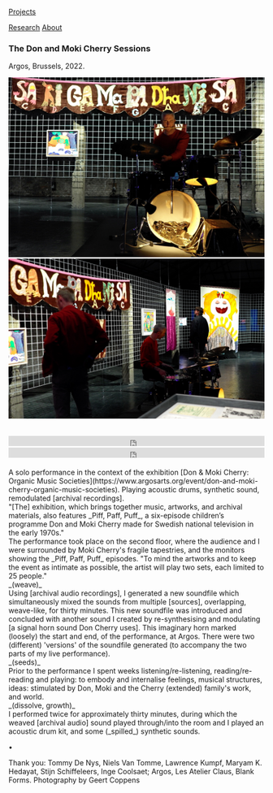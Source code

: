 <!-- NAV for all headers !-->
[Projects](https://paulabbott.net/index.html)
<!--[Future](https://paulabbott.net/future/)!-->
[Research](https://paulabbott.net/research/)
[About](https://paulabbott.net/about/)
<!-- end nav! -->

### The Don and Moki Cherry Sessions  
Argos, Brussels, 2022.  

![argos](/assets/images/solo-argos-2022april-04.jpg)    
![argos](/assets/images/solo-argos-2022april-01.jpg)  

<br>  
<iframe width="100%" height="20" scrolling="no" frameborder="no" allow="autoplay" src="https://w.soundcloud.com/player/?url=https%3A//api.soundcloud.com/tracks/1260963928%3Fsecret_token%3Ds-XmYdgG53EgS&color=%23000000&inverse=false&auto_play=false&show_user=false"></iframe>

<iframe width="100%" height="20" scrolling="no" frameborder="no" allow="autoplay" src="https://w.soundcloud.com/player/?url=https%3A//api.soundcloud.com/tracks/1260963907%3Fsecret_token%3Ds-6X57ixo8fzE&color=%23000000&inverse=false&auto_play=false&show_user=false"></iframe>
<br>

<br>
A solo performance in the context of the exhibition [Don & Moki Cherry: Organic Music Societies](https://www.argosarts.org/event/don-and-moki-cherry-organic-music-societies). Playing acoustic drums, synthetic sound, remodulated [archival recordings].  
<br>
"[The] exhibition, which brings together music, artworks, and archival materials, also features _Piff, Paff, Puff_, a six-episode children’s programme Don and Moki Cherry made for Swedish national television in the early 1970s."  
<br>
The performance took place on the second floor, where the audience and I were surrounded by Moki Cherry's fragile tapestries, and the monitors showing the _Piff, Paff, Puff_ episodes. "To mind the artworks and to keep the event as intimate as possible, the artist will play two sets, each limited to 25 people."  
<br>
_(weave)_  
<br>
Using [archival audio recordings], I generated a new soundfile which simultaneously mixed the sounds from multiple [sources], overlapping, weave-like, for thirty minutes. This new soundfile was introduced and concluded with another sound I created by re-synthesising and modulating [a signal horn sound Don Cherry uses]. This imaginary horn marked (loosely) the start and end, of the performance, at Argos. There were two (different) 'versions' of the soundfile generated (to accompany the two parts of my live performance).  
<br>
_(seeds)_  
<br>
Prior to the performance I spent weeks listening/re-listening, reading/re-reading and playing: to embody and internalise feelings, musical structures, ideas: stimulated by Don, Moki and the Cherry (extended) family's work, and world.  
<br>
_(dissolve, growth)_  
<br>
I performed twice for approximately thirty minutes, during which the weaved [archival audio] sound played through/into the room and I played an acoustic drum kit, and some (_spilled_) synthetic sounds.  

•

<span class="photo-credit">  
Thank you: Tommy De Nys, Niels Van Tomme, Lawrence Kumpf, Maryam K. Hedayat, Stijn Schiffeleers, Inge Coolsaet; Argos, Les Atelier Claus, Blank Forms. Photography by Geert Coppens
</span>  
